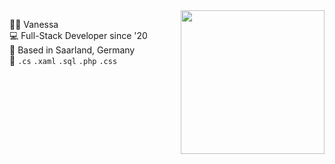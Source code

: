 <img align='right' src="https://media.giphy.com/media/U6YxrKZ84AfppW48r4/giphy.gif" width="230">

🤘🏼 Vanessa  
💻 Full-Stack Developer since '20  
📍 Based in Saarland, Germany  
🔭 `.cs` `.xaml` `.sql` `.php` `.css` 
